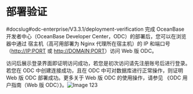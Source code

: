 部署验证 
=========================
#docslug#odc-enterprise/V3.3.1/deployment-verification
完成 OceanBase 开发者中心（OceanBase Developer Center，ODC）的部署后，您可以在浏览器中通过 宿主机（高可用部署为 Nginx 代理所在宿主机）的 IP 和端口号（<http://IP:PORT> 或 <http://DOMAIN:PORT>）访问 Web 版 ODC。

访问后展示登录界面即证明访问成功，若您是初次访问请先注册账号后进行登录。若您在 ODC 中创建连接成功，且在 ODC 中可对数据库进行正常操作，则证明 Web 版 ODC 部署成功。更多关于 Web 版 ODC 的使用操作，请参见 《ODC 用户指南（Web 版 ODC）》。![Image 123](https://help-static-aliyun-doc.aliyuncs.com/assets/img/zh-CN/2480107161/p243852.png)
